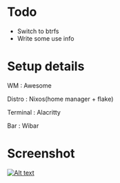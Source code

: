 # Todo

- Switch to btrfs
- Write some use info

# Setup details

WM : Awesome

Distro : Nixos(home manager + flake)

Terminal : Alacritty

Bar : Wibar

# Screenshot

[![Alt text](https://i.imgur.com/woPmvSU.png)](https://imgur.com)
